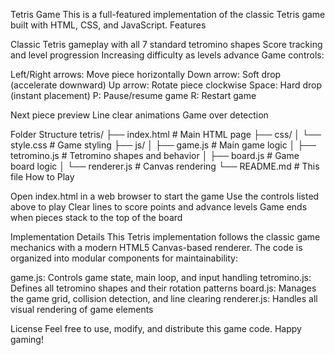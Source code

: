 Tetris Game
This is a full-featured implementation of the classic Tetris game built with HTML, CSS, and JavaScript.
Features

Classic Tetris gameplay with all 7 standard tetromino shapes
Score tracking and level progression
Increasing difficulty as levels advance
Game controls:

Left/Right arrows: Move piece horizontally
Down arrow: Soft drop (accelerate downward)
Up arrow: Rotate piece clockwise
Space: Hard drop (instant placement)
P: Pause/resume game
R: Restart game


Next piece preview
Line clear animations
Game over detection

Folder Structure
tetris/
├── index.html          # Main HTML page
├── css/
│   └── style.css       # Game styling
├── js/
│   ├── game.js         # Main game logic
│   ├── tetromino.js    # Tetromino shapes and behavior
│   ├── board.js        # Game board logic
│   └── renderer.js     # Canvas rendering
└── README.md           # This file
How to Play

Open index.html in a web browser to start the game
Use the controls listed above to play
Clear lines to score points and advance levels
Game ends when pieces stack to the top of the board

Implementation Details
This Tetris implementation follows the classic game mechanics with a modern HTML5 Canvas-based renderer. The code is organized into modular components for maintainability:

game.js: Controls game state, main loop, and input handling
tetromino.js: Defines all tetromino shapes and their rotation patterns
board.js: Manages the game grid, collision detection, and line clearing
renderer.js: Handles all visual rendering of game elements

License
Feel free to use, modify, and distribute this game code.
Happy gaming!